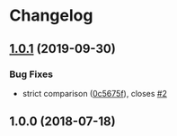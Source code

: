 # Changelog

## [1.0.1](https://github.com/npm/stringify-package/compare/v1.0.0...v1.0.1) (2019-09-30)


### Bug Fixes

* strict comparison ([0c5675f](https://github.com/npm/stringify-package/commit/0c5675f)), closes [#2](https://github.com/npm/stringify-package/issues/2)


## 1.0.0 (2018-07-18)
